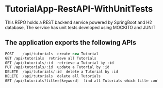 # TutorialApp-RestAPI-WithUnitTests

This REPO holds a REST backend service powered by SpringBoot and H2 database,
The service has unit tests developed using MOCKITO and JUNIT

## The application exports the following APIs
```java
POST	/api/tutorials	create new Tutorial
GET	/api/tutorials	retrieve all Tutorials
GET	/api/tutorials/:id	retrieve a Tutorial by :id
PUT	/api/tutorials/:id	update a Tutorial by :id
DELETE	/api/tutorials/:id	delete a Tutorial by :id
DELETE	/api/tutorials	delete all Tutorials
GET	/api/tutorials?title=[keyword]	find all Tutorials which title contains keyword

```


